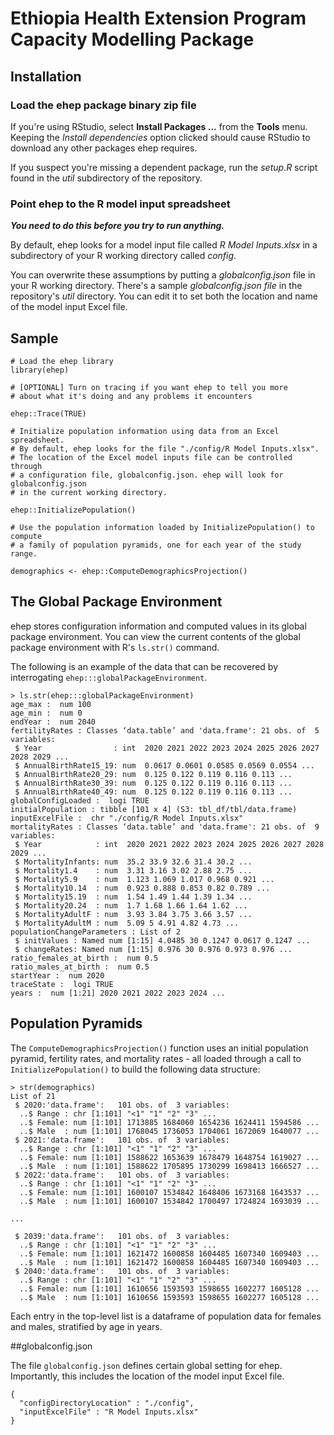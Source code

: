 # Ethiopia Health Extension Program Capacity Modelling Package

## Installation

### Load the ehep package binary zip file

If you're using RStudio, select __Install Packages ...__ from the __Tools__ menu. 
Keeping the _Install dependencies_ option
clicked should cause RStudio to download any other packages ehep requires.

If you suspect you're missing a dependent package, run the _setup.R_ script 
found in the _util_ subdirectory of the repository.

### Point ehep to the R model input spreadsheet

___You need to do this before you try to run anything.___

By default, ehep looks for a model input file called _R Model Inputs.xlsx_ in a
subdirectory of your R working directory called _config_.

You can overwrite these assumptions by putting a _globalconfig.json_ file in
your R working directory. There's a sample _globalconfig.json file_ in the
repository's _util_ directory. You can edit it to set both the location and 
name of the model input Excel file.

## Sample

```
# Load the ehep library
library(ehep)

# [OPTIONAL] Turn on tracing if you want ehep to tell you more
# about what it's doing and any problems it encounters

ehep::Trace(TRUE)

# Initialize population information using data from an Excel spreadsheet.
# By default, ehep looks for the file "./config/R Model Inputs.xlsx".
# The location of the Excel model inputs file can be controlled through
# a configuration file, globalconfig.json. ehep will look for globalconfig.json 
# in the current working directory.

ehep::InitializePopulation()

# Use the population information loaded by InitializePopulation() to compute
# a family of population pyramids, one for each year of the study range.

demographics <- ehep::ComputeDemographicsProjection()

```

## The Global Package Environment

ehep stores configuration information and computed values in its global package 
environment. You can view the current contents of the global package 
environment with R's `ls.str()` command.

The following is an example of the data that can be recovered by interrogating
`ehep:::globalPackageEnvironment`. 

```
> ls.str(ehep:::globalPackageEnvironment)
age_max :  num 100
age_min :  num 0
endYear :  num 2040
fertilityRates : Classes ‘data.table’ and 'data.frame':	21 obs. of  5 variables:
 $ Year                : int  2020 2021 2022 2023 2024 2025 2026 2027 2028 2029 ...
 $ AnnualBirthRate15_19: num  0.0617 0.0601 0.0585 0.0569 0.0554 ...
 $ AnnualBirthRate20_29: num  0.125 0.122 0.119 0.116 0.113 ...
 $ AnnualBirthRate30_39: num  0.125 0.122 0.119 0.116 0.113 ...
 $ AnnualBirthRate40_49: num  0.125 0.122 0.119 0.116 0.113 ...
globalConfigLoaded :  logi TRUE
initialPopulation : tibble [101 x 4] (S3: tbl_df/tbl/data.frame)
inputExcelFile :  chr "./config/R Model Inputs.xlsx"
mortalityRates : Classes ‘data.table’ and 'data.frame':	21 obs. of  9 variables:
 $ Year            : int  2020 2021 2022 2023 2024 2025 2026 2027 2028 2029 ...
 $ MortalityInfants: num  35.2 33.9 32.6 31.4 30.2 ...
 $ Mortality1.4    : num  3.31 3.16 3.02 2.88 2.75 ...
 $ Mortality5.9    : num  1.123 1.069 1.017 0.968 0.921 ...
 $ Mortality10.14  : num  0.923 0.888 0.853 0.82 0.789 ...
 $ Mortality15.19  : num  1.54 1.49 1.44 1.39 1.34 ...
 $ Mortality20.24  : num  1.7 1.68 1.66 1.64 1.62 ...
 $ MortalityAdultF : num  3.93 3.84 3.75 3.66 3.57 ...
 $ MortalityAdultM : num  5.09 5 4.91 4.82 4.73 ...
populationChangeParameters : List of 2
 $ initValues : Named num [1:15] 4.0485 30 0.1247 0.0617 0.1247 ...
 $ changeRates: Named num [1:15] 0.976 30 0.976 0.973 0.976 ...
ratio_females_at_birth :  num 0.5
ratio_males_at_birth :  num 0.5
startYear :  num 2020
traceState :  logi TRUE
years :  num [1:21] 2020 2021 2022 2023 2024 ...
```

## Population Pyramids

The `ComputeDemographicsProjection()` function uses an initial population 
pyramid, fertility rates, and mortality rates - all loaded through a call to 
`InitializePopulation()` to build the following data structure:

```
> str(demographics)
List of 21
 $ 2020:'data.frame':	101 obs. of  3 variables:
  ..$ Range : chr [1:101] "<1" "1" "2" "3" ...
  ..$ Female: num [1:101] 1713885 1684060 1654236 1624411 1594586 ...
  ..$ Male  : num [1:101] 1768045 1736053 1704061 1672069 1640077 ...
 $ 2021:'data.frame':	101 obs. of  3 variables:
  ..$ Range : chr [1:101] "<1" "1" "2" "3" ...
  ..$ Female: num [1:101] 1588622 1653639 1678479 1648754 1619027 ...
  ..$ Male  : num [1:101] 1588622 1705895 1730299 1698413 1666527 ...
 $ 2022:'data.frame':	101 obs. of  3 variables:
  ..$ Range : chr [1:101] "<1" "1" "2" "3" ...
  ..$ Female: num [1:101] 1600107 1534842 1648406 1673168 1643537 ...
  ..$ Male  : num [1:101] 1600107 1534842 1700497 1724824 1693039 ...
  
...

 $ 2039:'data.frame':	101 obs. of  3 variables:
  ..$ Range : chr [1:101] "<1" "1" "2" "3" ...
  ..$ Female: num [1:101] 1621472 1600858 1604485 1607340 1609403 ...
  ..$ Male  : num [1:101] 1621472 1600858 1604485 1607340 1609403 ...
 $ 2040:'data.frame':	101 obs. of  3 variables:
  ..$ Range : chr [1:101] "<1" "1" "2" "3" ...
  ..$ Female: num [1:101] 1610656 1593593 1598655 1602277 1605128 ...
  ..$ Male  : num [1:101] 1610656 1593593 1598655 1602277 1605128 ...
```
Each entry in the top-level list is a dataframe of population data for
females and males, stratified by age in years.

##globalconfig.json

The file `globalconfig.json` defines certain global setting for ehep.
Importantly, this includes the location of the model input Excel file.

```
{
  "configDirectoryLocation" : "./config",
  "inputExcelFile" : "R Model Inputs.xlsx"
}
```


